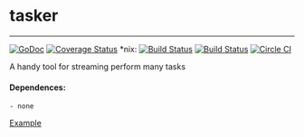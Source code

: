# tasker
---

[![GoDoc](https://godoc.org/github.com/webdeskltd/tasker?status.png)](http://godoc.org/github.com/webdeskltd/tasker)
[![Coverage Status](https://coveralls.io/repos/webdeskltd/tasker/badge.svg?branch=master&service=github)](https://coveralls.io/github/webdeskltd/tasker?branch=master)
*nix: [![Build Status](https://drone.io/github.com/webdeskltd/tasker/status.png)](https://drone.io/github.com/webdeskltd/tasker/latest)
[![Build Status](https://travis-ci.org/webdeskltd/tasker.svg?branch=master)](https://travis-ci.org/webdeskltd/tasker)
[![Circle CI](https://circleci.com/gh/webdeskltd/tasker.svg?style=svg)](https://circleci.com/gh/webdeskltd/tasker)

A handy tool for streaming perform many tasks

#### Dependences:

	- none

[Example](https://github.com/webdeskltd/tasker/blob/master/example/example.go)
